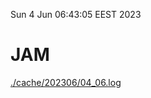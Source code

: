 Sun  4 Jun 06:43:05 EEST 2023
# JAM
<a href='./cache/202306/04_06.log'>./cache/202306/04_06.log</a>
